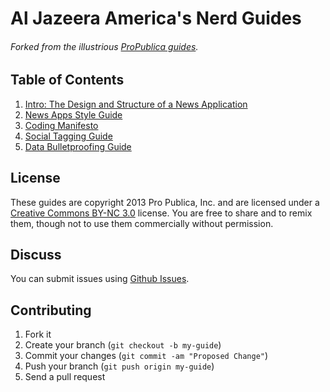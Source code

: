 # Al Jazeera America's Nerd Guides

###### Forked from the illustrious [ProPublica guides](https://github.com/propublica/guides).

## Table of Contents

1. [Intro: The Design and Structure of a News Application](design-structure.md)
2. [News Apps Style Guide](news-apps.md)
3. [Coding Manifesto](coding-manifesto.md)
4. [Social Tagging Guide](social-tags.html)
5. [Data Bulletproofing Guide](data-bulletproofing.md)

## License

These guides are copyright 2013 Pro Publica, Inc. and are licensed under a [Creative Commons BY-NC 3.0](http://creativecommons.org/licenses/by-nc/3.0/) license. You are free to share and to remix them, though not to use them commercially without permission.

## Discuss

You can submit issues using [Github Issues](https://github.com/ajam/guides/issues).

## Contributing

1. Fork it
2. Create your branch (`git checkout -b my-guide`)
3. Commit your changes (`git commit -am "Proposed Change"`)
4. Push your branch (`git push origin my-guide`)
5. Send a pull request

